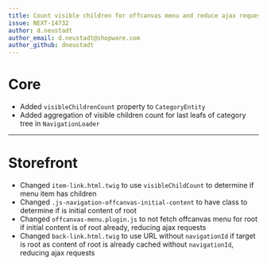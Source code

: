```yaml
---
title: Count visible children for offcanvas menu and reduce ajax requests
issue: NEXT-14732
author: d.neustadt
author_email: d.neustadt@shopware.com 
author_github: dneustadt
---
```

# Core
* Added `visibleChildrenCount` property to `CategoryEntity`
* Added aggregation of visible children count for last leafs of category tree in `NavigationLoader`
___
# Storefront
* Changed `item-link.html.twig` to use `visibleChildCount` to determine if menu item has children
* Changed `.js-navigation-offcanvas-initial-content` to have class to determine if is initial content of root
* Changed `offcanvas-menu.plugin.js` to not fetch offcanvas menu for root if initial content is of root already, reducing ajax requests
* Changed `back-link.html.twig` to use URL without `navigationId` if target is root as content of root is already cached without `navigationId`, reducing ajax requests
